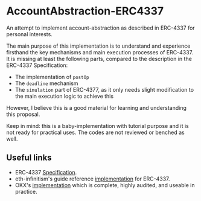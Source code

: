 # AccountAbstraction-ERC4337
An attempt to implement account-abstraction as described in ERC-4337 for personal interests.

The main purpose of this implementation is to understand and experience firsthand the key mechanisms and main execution processes of ERC-4337. It is missing at least the following parts, compared to the description in the ERC-4337 Specification:

- The implementation of `postOp`
- The `deadline` mechanism
- The `simulation` part of ERC-4377, as it only needs slight modification to the main execution logic to achieve this

However, I believe this is a good material for learning and understanding this proposal.

Keep in mind: this is a baby-implementation with tutorial purpose and it is not ready for practical uses. The codes are not reviewed or benched as well.

## Useful links

- ERC-4337 [Specification](https://eips.ethereum.org/EIPS/eip-4337).
- eth-infinitism's guide reference [implementation](https://github.com/eth-infinitism/account-abstraction) for ERC-4337.
- OKX's [implementation](https://github.com/okx/AccountAbstraction) which is complete, highly audited, and useable in practice.